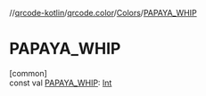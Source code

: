 //[qrcode-kotlin](../../../index.md)/[qrcode.color](../index.md)/[Colors](index.md)/[PAPAYA_WHIP](-p-a-p-a-y-a_-w-h-i-p.md)

# PAPAYA_WHIP

[common]\
const val [PAPAYA_WHIP](-p-a-p-a-y-a_-w-h-i-p.md): [Int](https://kotlinlang.org/api/latest/jvm/stdlib/kotlin-stdlib/kotlin/-int/index.html)
